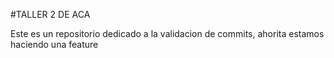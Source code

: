 #TALLER 2 DE ACA

Este es un repositorio dedicado a la validacion de commits, ahorita estamos haciendo una feature